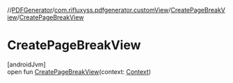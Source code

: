 //[PDFGenerator](../../../index.md)/[com.rifluxyss.pdfgenerator.customView](../index.md)/[CreatePageBreakView](index.md)/[CreatePageBreakView](-create-page-break-view.md)

# CreatePageBreakView

[androidJvm]\
open fun [CreatePageBreakView](-create-page-break-view.md)(context: [Context](https://developer.android.com/reference/kotlin/android/content/Context.html))

